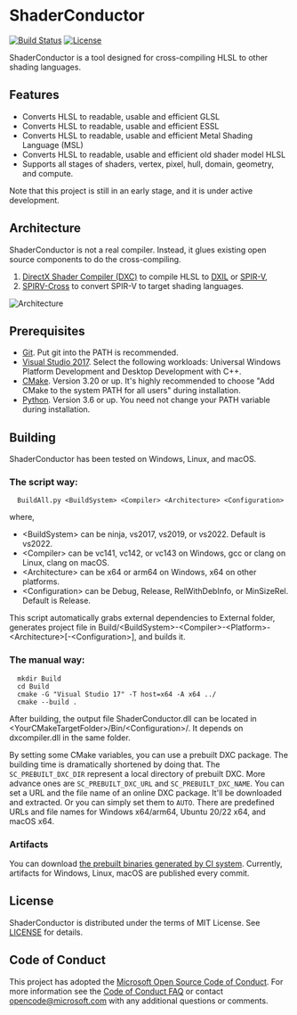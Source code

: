 # ShaderConductor

[![Build Status](https://gongminmin.visualstudio.com/ShaderConductor/_apis/build/status%2Fgongminmin.ShaderConductor?branchName=develop)](https://gongminmin.visualstudio.com/ShaderConductor/_build/latest?definitionId=5&branchName=develop)
[![License](https://img.shields.io/github/license/mashape/apistatus.svg)](LICENSE)


ShaderConductor is a tool designed for cross-compiling HLSL to other shading languages.

## Features

* Converts HLSL to readable, usable and efficient GLSL
* Converts HLSL to readable, usable and efficient ESSL
* Converts HLSL to readable, usable and efficient Metal Shading Language (MSL)
* Converts HLSL to readable, usable and efficient old shader model HLSL
* Supports all stages of shaders, vertex, pixel, hull, domain, geometry, and compute.

Note that this project is still in an early stage, and it is under active development.

## Architecture

ShaderConductor is not a real compiler. Instead, it glues existing open source components to do the cross-compiling.
1. [DirectX Shader Compiler (DXC)](https://github.com/Microsoft/DirectXShaderCompiler) to compile HLSL to [DXIL](https://github.com/Microsoft/DirectXShaderCompiler/blob/master/docs/DXIL.rst) or [SPIR-V](https://www.khronos.org/registry/spir-v/),
1. [SPIRV-Cross](https://github.com/KhronosGroup/SPIRV-Cross) to convert SPIR-V to target shading languages.

![Architecture](Doc/Arch.svg)

## Prerequisites

* [Git](http://git-scm.com/downloads). Put git into the PATH is recommended.
* [Visual Studio 2017](https://www.visualstudio.com/downloads). Select the following workloads: Universal Windows Platform Development and Desktop Development with C++.
* [CMake](https://www.cmake.org/download/). Version 3.20 or up. It's highly recommended to choose "Add CMake to the system PATH for all users" during installation.
* [Python](https://www.python.org/downloads/). Version 3.6 or up. You need not change your PATH variable during installation.

## Building

ShaderConductor has been tested on Windows, Linux, and macOS.

### The script way:

```
  BuildAll.py <BuildSystem> <Compiler> <Architecture> <Configuration>
```
where,
* \<BuildSystem\> can be ninja, vs2017, vs2019, or vs2022. Default is vs2022.
* \<Compiler\> can be vc141, vc142, or vc143 on Windows, gcc or clang on Linux, clang on macOS.
* \<Architecture\> can be x64 or arm64 on Windows, x64 on other platforms.
* \<Configuration\> can be Debug, Release, RelWithDebInfo, or MinSizeRel. Default is Release.
 
This script automatically grabs external dependencies to External folder, generates project file in Build/\<BuildSystem\>-\<Compiler\>-\<Platform\>-\<Architecture\>[-\<Configuration\>], and builds it.

### The manual way:

```
  mkdir Build
  cd Build
  cmake -G "Visual Studio 17" -T host=x64 -A x64 ../
  cmake --build .
```

After building, the output file ShaderConductor.dll can be located in \<YourCMakeTargetFolder\>/Bin/\<Configuration\>/. It depends on dxcompiler.dll in the same folder.

By setting some CMake variables, you can use a prebuilt DXC package. The building time is dramatically shortened by doing that. The `SC_PREBUILT_DXC_DIR` represent a local directory of prebuilt DXC. More advance ones are `SC_PREBUILT_DXC_URL` and `SC_PREBUILT_DXC_NAME`. You can set a URL and the file name of an online DXC package. It'll be downloaded and extracted. Or you can simply set them to `AUTO`. There are predefined URLs and file names for Windows x64/arm64, Ubuntu 20/22 x64, and macOS x64.

### Artifacts

You can download [the prebuilt binaries generated by CI system](https://gongminmin.visualstudio.com/ShaderConductor/_build?definitionId=5&_a=summary). Currently, artifacts for Windows, Linux, macOS are published every commit.

## License

ShaderConductor is distributed under the terms of MIT License. See [LICENSE](LICENSE) for details.

## Code of Conduct

This project has adopted the [Microsoft Open Source Code of Conduct](https://opensource.microsoft.com/codeofconduct/).
For more information see the [Code of Conduct FAQ](https://opensource.microsoft.com/codeofconduct/faq/) or
contact [opencode@microsoft.com](mailto:opencode@microsoft.com) with any additional questions or comments.
